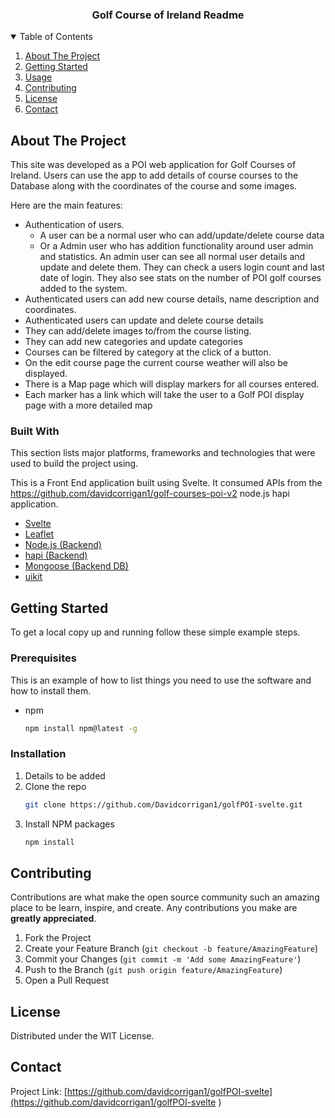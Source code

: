
<p align="center">
  <h3 align="center">Golf Course of Ireland Readme</h3>

  <p align="center">


<!-- TABLE OF CONTENTS -->
<details open="open">
  <summary>Table of Contents</summary>
  <ol>
    <li>
      <a href="#about-the-project">About The Project</a>
    </li>
    <li>
      <a href="#getting-started">Getting Started</a>
    </li>
    <li><a href="#usage">Usage</a></li>
    <li><a href="#contributing">Contributing</a></li>
    <li><a href="#license">License</a></li>
    <li><a href="#contact">Contact</a></li>
  </ol>
</details>



<!-- ABOUT THE PROJECT -->
## About The Project

This site was developed as a POI web application for Golf Courses of Ireland. Users can use the app to add details of course courses
to the Database along with the coordinates of the course and some images.


Here are the main features:
* Authentication of users.
  * A user can be a normal user who can add/update/delete course data
  * Or a Admin user who has addition functionality around user admin and statistics. An admin user can see all normal user details and update and delete them.
    They can check a users login count and last date of login. They also see stats on the number of POI golf courses added to the system.
* Authenticated users can add new course details, name description and coordinates.
* Authenticated users can update and delete course details
* They can add/delete images to/from the course listing.
* They can add new categories and update categories
* Courses can be filtered by category at the click of a button.
* On the edit course page the current course weather will also be displayed.
* There is a Map page which will display markers for all courses entered.
* Each marker has a link which will take the user to a Golf POI display page with a more detailed map

### Built With

This section lists major platforms, frameworks and technologies that were used to build the project using.

This is a Front End application built using Svelte. 
It consumed APIs from the https://github.com/davidcorrigan1/golf-courses-poi-v2  node.js hapi application.

* [Svelte](https://svelte.dev)
* [Leaflet](https://leafletjs.com)
* [Node.js (Backend)](https://nodejs.org)
* [hapi (Backend)](https://hapi.dev/)
* [Mongoose (Backend DB)](https://mongoosejs.com/)
* [uikit](https://getuikit.com/)




<!-- GETTING STARTED -->
## Getting Started


To get a local copy up and running follow these simple example steps.

### Prerequisites

This is an example of how to list things you need to use the software and how to install them.
* npm
  ```sh
  npm install npm@latest -g
  ```

### Installation

1. Details to be added
2. Clone the repo
   ```sh
   git clone https://github.com/Davidcorrigan1/golfPOI-svelte.git
   ```
3. Install NPM packages
   ```sh
   npm install
   ```


<!-- CONTRIBUTING -->
## Contributing

Contributions are what make the open source community such an amazing place to be learn, inspire, and create. Any contributions you make are **greatly appreciated**.

1. Fork the Project
2. Create your Feature Branch (`git checkout -b feature/AmazingFeature`)
3. Commit your Changes (`git commit -m 'Add some AmazingFeature'`)
4. Push to the Branch (`git push origin feature/AmazingFeature`)
5. Open a Pull Request



<!-- LICENSE -->
## License

Distributed under the WIT License.


<!-- CONTACT -->
## Contact



Project Link: [https://github.com/davidcorrigan1/golfPOI-svelte](https://github.com/davidcorrigan1/golfPOI-svelte
)




